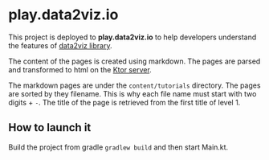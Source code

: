 # play.data2viz.io

This project is deployed to **play.data2viz.io** to help 
developers understand the features of [data2viz library](https://github.com/data2viz/data2viz). 

The content of the pages is created using markdown. The pages are parsed and transformed
to html on the [Ktor server](https://ktor.io/). 

The markdown pages are under the `content/tutorials` directory.
The pages are sorted by they filename. This is why each file name must start with
two digits + `-`. The title of the page is retrieved from the first title of level 1.  

## How to launch it

Build the project from gradle `gradlew build` and then start Main.kt.

